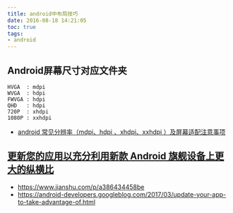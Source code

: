 ```yaml
---
title: android中布局技巧
date: 2016-08-18 14:21:05
toc: true
tags:
- android
---
```


## Android屏幕尺寸对应文件夹

```
HVGA  : mdpi
WVGA  : hdpi
FWVGA : hdpi
QHD   : hdpi
720P  : xhdpi
1080P : xxhdpi
```

- [android 常见分辨率（mdpi、hdpi 、xhdpi、xxhdpi ）及屏幕适配注意事项](http://blog.csdn.net/sarsscofy/article/details/9249397)

## [更新您的应用以充分利用新款 Android 旗舰设备上更大的纵横比](https://googledeveloperschina.blogspot.com/2017/04/android.html)
- https://www.jianshu.com/p/a386434458be
- https://android-developers.googleblog.com/2017/03/update-your-app-to-take-advantage-of.html